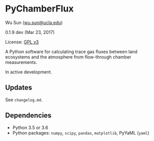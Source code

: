 # PyChamberFlux

Wu Sun (wu.sun@ucla.edu)

0.1.9 dev (Mar 23, 2017)

License: [GPL v3](https://www.gnu.org/licenses/gpl-3.0-standalone.html)

A Python software for calculating trace gas fluxes between land ecosystems and the atmosphere from flow-through chamber measurements.

In active development.

## Updates

See `changelog.md`.

## Dependencies

- Python 3.5 or 3.6
- Python packages: `numpy`, `scipy`, `pandas`, `matplotlib`, PyYaML (`yaml`)

